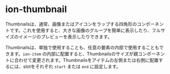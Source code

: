 # ion-thumbnail

Thumbnailsは、通常、画像またはアイコンをラップする四角形のコンポーネントです。これを使用すると、大きな画像のグループを簡単に表示したり、フルサイズのイメージのプレビューを表示したりできます。

Thumbnailsは、単独で使用することも、任意の要素の内部で使用することもできます。`ion-item` の内部に配置すると、Thumbnailsのサイズが親コンポーネントに合わせて変更されます。Thumbnailsをアイテムの左側または右側に配置するには、slotをそれぞれ `start` または `end` に設定します。

